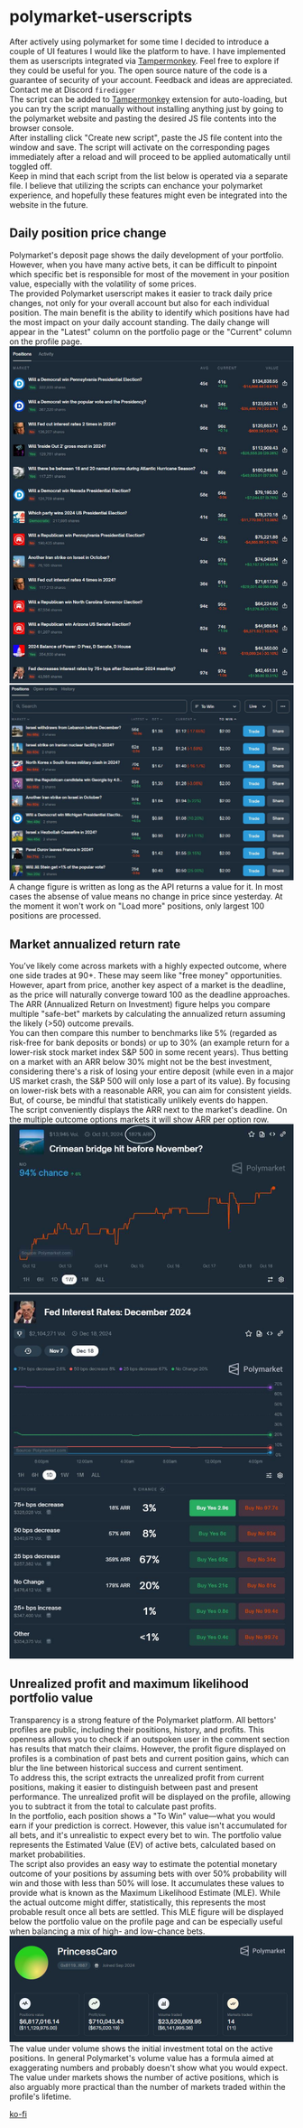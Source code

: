 # polymarket-userscripts
After actively using polymarket for some time I decided to introduce a couple of UI features I would like the platform to have. I have implemented them as userscripts integrated via [Tampermonkey](https://www.tampermonkey.net). Feel free to explore if they could be useful for you. The open source nature of the code is a guarantee of security of your account. Feedback and ideas are appreciated. Contact me at Discord `firedigger`  
The script can be added to [Tampermonkey](https://www.tampermonkey.net) extension for auto-loading, but you can try the script manually without installing anything just by going to the polymarket website and pasting the desired JS file contents into the browser console.  
After installing click "Create new script", paste the JS file content into the window and save. The script will activate on the corresponding pages immediately after a reload and will proceed to be applied automatically until toggled off.  
Keep in mind that each script from the list below is operated via a separate file. I believe that utilizing the scripts can enchance your polymarket experience, and hopefully these features might even be integrated into the website in the future.

## Daily position price change
Polymarket's deposit page shows the daily development of your portfolio. However, when you have many active bets, it can be difficult to pinpoint which specific bet is responsible for most of the movement in your position value, especially with the volatility of some prices.  
The provided Polymarket userscript makes it easier to track daily price changes, not only for your overall account but also for each individual position. The main benefit is the ability to identify which positions have had the most impact on your daily account standing. The daily change will appear in the "Latest" column on the portfolio page or the "Current" column on the profile page.
![JustKen profile](https://raw.githubusercontent.com/firedigger/polymarket-userscripts/refs/heads/main/screen1.JPG)
![Portfolio](https://raw.githubusercontent.com/firedigger/polymarket-userscripts/refs/heads/main/screen5.JPG)
A change figure is written as long as the API returns a value for it. In most cases the absense of value means no change in price since yesterday. At the moment it won't work on "Load more" positions, only largest 100 positions are processed.
## Market annualized return rate
You’ve likely come across markets with a highly expected outcome, where one side trades at 90+. These may seem like "free money" opportunities. However, apart from price, another key aspect of a market is the deadline, as the price will naturally converge toward 100 as the deadline approaches. The ARR (Annualized Return on Investment) figure helps you compare multiple "safe-bet" markets by calculating the annualized return assuming the likely (>50) outcome prevails.  
You can then compare this number to benchmarks like 5% (regarded as risk-free for bank deposits or bonds) or up to 30% (an example return for a lower-risk stock market index S&P 500 in some recent years). Thus betting on a market with an ARR below 30% might not be the best investment, considering there's a risk of losing your entire deposit (while even in a major US market crash, the S&P 500 will only lose a part of its value). By focusing on lower-risk bets with a reasonable ARR, you can aim for consistent yields. But, of course, be mindful that statistically unlikely events do happen.  
The script conveniently displays the ARR next to the market's deadline. On the multiple outcome options markets it will show ARR per option row.
![Crimean bridge hit before November market](https://raw.githubusercontent.com/firedigger/polymarket-userscripts/refs/heads/main/screen2.JPG)
![Fed Interest Rates: December 2024 market](https://raw.githubusercontent.com/firedigger/polymarket-userscripts/refs/heads/main/screen4.JPG)
## Unrealized profit and maximum likelihood portfolio value
Transparency is a strong feature of the Polymarket platform. All bettors' profiles are public, including their positions, history, and profits. This openness allows you to check if an outspoken user in the comment section has results that match their claims. However, the profit figure displayed on profiles is a combination of past bets and current position gains, which can blur the line between historical success and current sentiment.  
To address this, the script extracts the unrealized profit from current positions, making it easier to distinguish between past and present performance. The unrealized profit will be displayed on the profile, allowing you to subtract it from the total to calculate past profits.  
In the portfolio, each position shows a "To Win" value—what you would earn if your prediction is correct. However, this value isn't accumulated for all bets, and it's unrealistic to expect every bet to win. The portfolio value represents the Estimated Value (EV) of active bets, calculated based on market probabilities.  
The script also provides an easy way to estimate the potential monetary outcome of your positions by assuming bets with over 50% probability will win and those with less than 50% will lose. It accumulates these values to provide what is known as the Maximum Likelihood Estimate (MLE). While the actual outcome might differ, statistically, this represents the most probable result once all bets are settled. This MLE figure will be displayed below the portfolio value on the profile page and can be especially useful when balancing a mix of high- and low-chance bets.
![PrincessCaro profile](https://raw.githubusercontent.com/firedigger/polymarket-userscripts/refs/heads/main/screen3.JPG)
The value under volume shows the initial investment total on the active positions. In general Polymarket's volume value has a formula aimed at exaggerating numbers and probably doesn't show what you would expect.  
The value under markets shows the number of active positions, which is also arguably more practical than the number of markets traded within the profile's lifetime.

[ko-fi](https://ko-fi.com/firedigger)